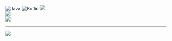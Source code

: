![Java](https://img.shields.io/badge/java-%23ED8B00.svg?style=for-the-badge&logo=openjdk&logoColor=white) ![Kotlin](https://img.shields.io/badge/kotlin-%237F52FF.svg?style=for-the-badge&logo=kotlin&logoColor=white)
![](https://github-readme-stats.vercel.app/api?username=ThingCoder&theme=dark&hide_border=false&include_all_commits=true&count_private=true)<br/>
![](https://github-readme-streak-stats.herokuapp.com/?user=ThingCoder&theme=dark&hide_border=false)<br/>
![](https://github-readme-stats.vercel.app/api/top-langs/?username=ThingCoder&theme=dark&hide_border=false&include_all_commits=true&count_private=true&layout=compact)

---
[![](https://visitcount.itsvg.in/api?id=ThingCoder&icon=0&color=0)](https://visitcount.itsvg.in)

<!-- Proudly created with GPRM ( https://gprm.itsvg.in ) -->
